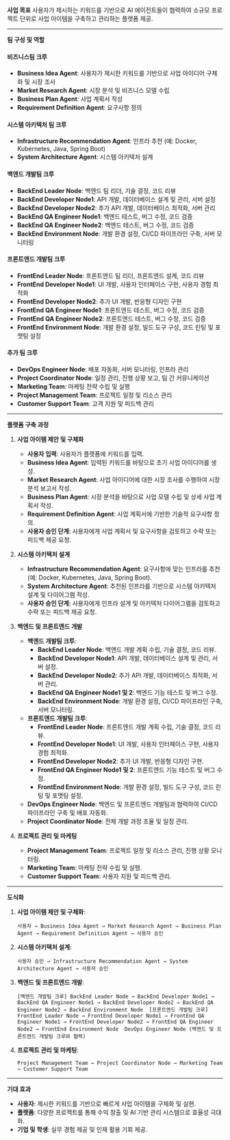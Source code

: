 
**사업 목표** 사용자가 제시하는 키워드를 기반으로 AI 에이전트들이 협력하여 소규모 프로젝트 단위로 사업 아이템을 구축하고 관리하는 플랫폼 제공.

---

**팀 구성 및 역할**

#### 비즈니스팀 크루

- **Business Idea Agent**: 사용자가 제시한 키워드를 기반으로 사업 아이디어 구체화 및 시장 조사
- **Market Research Agent**: 시장 분석 및 비즈니스 모델 수립
- **Business Plan Agent**: 사업 계획서 작성
- **Requirement Definition Agent**: 요구사항 정의

#### 시스템 아키텍처 팀 크루

- **Infrastructure Recommendation Agent**: 인프라 추천 (예: Docker, Kubernetes, Java, Spring Boot)
- **System Architecture Agent**: 시스템 아키텍처 설계

#### 백엔드 개발팀 크루

- **BackEnd Leader Node**: 백엔드 팀 리더, 기술 결정, 코드 리뷰
- **BackEnd Developer Node1**: API 개발, 데이터베이스 설계 및 관리, 서버 설정
- **BackEnd Developer Node2**: 추가 API 개발, 데이터베이스 최적화, 서버 관리
- **BackEnd QA Engineer Node1**: 백엔드 테스트, 버그 수정, 코드 검증
- **BackEnd QA Engineer Node2**: 백엔드 테스트, 버그 수정, 코드 검증
- **BackEnd Environment Node**: 개발 환경 설정, CI/CD 파이프라인 구축, 서버 모니터링

#### 프론트엔드 개발팀 크루

- **FrontEnd Leader Node**: 프론트엔드 팀 리더, 프론트엔드 설계, 코드 리뷰
- **FrontEnd Developer Node1**: UI 개발, 사용자 인터페이스 구현, 사용자 경험 최적화
- **FrontEnd Developer Node2**: 추가 UI 개발, 반응형 디자인 구현
- **FrontEnd QA Engineer Node1**: 프론트엔드 테스트, 버그 수정, 코드 검증
- **FrontEnd QA Engineer Node2**: 프론트엔드 테스트, 버그 수정, 코드 검증
- **FrontEnd Environment Node**: 개발 환경 설정, 빌드 도구 구성, 코드 린팅 및 포맷팅 설정

#### 추가 팀 크루

- **DevOps Engineer Node**: 배포 자동화, 서버 모니터링, 인프라 관리
- **Project Coordinator Node**: 일정 관리, 진행 상황 보고, 팀 간 커뮤니케이션
- **Marketing Team**: 마케팅 전략 수립 및 실행
- **Project Management Team**: 프로젝트 일정 및 리소스 관리
- **Customer Support Team**: 고객 지원 및 피드백 관리

---

**플랫폼 구축 과정**

1. **사업 아이템 제안 및 구체화**
    
    - **사용자 입력**: 사용자가 플랫폼에 키워드를 입력.
    - **Business Idea Agent**: 입력된 키워드를 바탕으로 초기 사업 아이디어를 생성.
    - **Market Research Agent**: 사업 아이디어에 대한 시장 조사를 수행하여 시장 분석 보고서 작성.
    - **Business Plan Agent**: 시장 분석을 바탕으로 사업 모델 수립 및 상세 사업 계획서 작성.
    - **Requirement Definition Agent**: 사업 계획서에 기반한 기술적 요구사항 정의.
    - **사용자 승인 단계**: 사용자에게 사업 계획서 및 요구사항을 검토하고 수락 또는 피드백 제공 요청.
2. **시스템 아키텍처 설계**
    
    - **Infrastructure Recommendation Agent**: 요구사항에 맞는 인프라를 추천 (예: Docker, Kubernetes, Java, Spring Boot).
    - **System Architecture Agent**: 추천된 인프라를 기반으로 시스템 아키텍처 설계 및 다이어그램 작성.
    - **사용자 승인 단계**: 사용자에게 인프라 설계 및 아키텍처 다이어그램을 검토하고 수락 또는 피드백 제공 요청.
3. **백엔드 및 프론트엔드 개발**
    
    - **백엔드 개발팀 크루**:
        - **BackEnd Leader Node**: 백엔드 개발 계획 수립, 기술 결정, 코드 리뷰.
        - **BackEnd Developer Node1**: API 개발, 데이터베이스 설계 및 관리, 서버 설정.
        - **BackEnd Developer Node2**: 추가 API 개발, 데이터베이스 최적화, 서버 관리.
        - **BackEnd QA Engineer Node1 및 2**: 백엔드 기능 테스트 및 버그 수정.
        - **BackEnd Environment Node**: 개발 환경 설정, CI/CD 파이프라인 구축, 서버 모니터링.
    - **프론트엔드 개발팀 크루**:
        - **FrontEnd Leader Node**: 프론트엔드 개발 계획 수립, 기술 결정, 코드 리뷰.
        - **FrontEnd Developer Node1**: UI 개발, 사용자 인터페이스 구현, 사용자 경험 최적화.
        - **FrontEnd Developer Node2**: 추가 UI 개발, 반응형 디자인 구현.
        - **FrontEnd QA Engineer Node1 및 2**: 프론트엔드 기능 테스트 및 버그 수정.
        - **FrontEnd Environment Node**: 개발 환경 설정, 빌드 도구 구성, 코드 린팅 및 포맷팅 설정.
    - **DevOps Engineer Node**: 백엔드 및 프론트엔드 개발팀과 협력하여 CI/CD 파이프라인 구축 및 배포 자동화.
    - **Project Coordinator Node**: 전체 개발 과정 조율 및 일정 관리.
4. **프로젝트 관리 및 마케팅**
    
    - **Project Management Team**: 프로젝트 일정 및 리소스 관리, 진행 상황 모니터링.
    - **Marketing Team**: 마케팅 전략 수립 및 실행.
    - **Customer Support Team**: 사용자 지원 및 피드백 관리.

---

**도식화**

1. **사업 아이템 제안 및 구체화**:
    
    `사용자 → Business Idea Agent → Market Research Agent → Business Plan Agent → Requirement Definition Agent → 사용자 승인`
    
2. **시스템 아키텍처 설계**:
    
    `사용자 승인 → Infrastructure Recommendation Agent → System Architecture Agent → 사용자 승인`
    
3. **백엔드 및 프론트엔드 개발**:
    
    `[백엔드 개발팀 크루] BackEnd Leader Node → BackEnd Developer Node1 → BackEnd QA Engineer Node1 → BackEnd Developer Node2 → BackEnd QA Engineer Node2 → BackEnd Environment Node  [프론트엔드 개발팀 크루] FrontEnd Leader Node → FrontEnd Developer Node1 → FrontEnd QA Engineer Node1 → FrontEnd Developer Node2 → FrontEnd QA Engineer Node2 → FrontEnd Environment Node  DevOps Engineer Node (백엔드 및 프론트엔드 개발팀 크루와 협력)`
    
4. **프로젝트 관리 및 마케팅**:
    
    `Project Management Team → Project Coordinator Node → Marketing Team → Customer Support Team`
    

---

**기대 효과**

- **사용자**: 제시한 키워드를 기반으로 빠르게 사업 아이템을 구체화 및 실현.
- **플랫폼**: 다양한 프로젝트를 통해 수익 창출 및 AI 기반 관리 시스템으로 효율성 극대화.
- **기업 및 학생**: 실무 경험 제공 및 인재 활용 기회 제공.